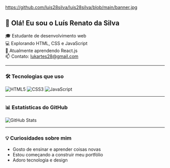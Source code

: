 https://github.com/luis28silva/luis28silva/blob/main/banner.jpg

## 👋 Olá! Eu sou o Luís Renato da Silva

🎓 Estudante de desenvolvimento web  
💻 Explorando HTML, CSS e JavaScript  
🌱 Atualmente aprendendo React.js  
📫 Contato: lukartes28@gmail.com

---

### 🛠️ Tecnologias que uso
![HTML5](https://img.shields.io/badge/HTML5-E34F26?logo=html5&logoColor=white)
![CSS3](https://img.shields.io/badge/CSS3-1572B6?logo=css3&logoColor=white)
![JavaScript](https://img.shields.io/badge/JavaScript-F7DF1E?logo=javascript&logoColor=black)

---

### 📊 Estatísticas do GitHub
![GitHub Stats](https://github-readme-stats.vercel.app/api?username=luis28silva&show_icons=true&theme=tokyonight)

---

### 💡 Curiosidades sobre mim
- Gosto de ensinar e aprender coisas novas  
- Estou começando a construir meu portfólio  
- Adoro tecnologia e design
